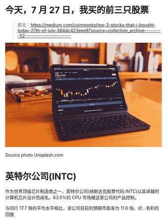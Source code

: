 # 今天，7 月 27 日，我买的前三只股票

> 原文：<https://medium.com/coinmonks/top-3-stocks-that-i-bought-today-27th-of-july-364dc423eee8?source=collection_archive---------52----------------------->

![](img/cfec03afba8c6275b6e447348812d9d9.png)

Source photo Unsplash.com

# 英特尔公司(INTC)

作为世界顶级芯片制造商之一，英特尔公司(纳斯达克股票代码:INTC)以其卓越的计算机芯片设计而闻名。63.5%的 CPU 市场被这家公司的产品控制。

与同行 17.7 倍的平均水平相比，该公司目前的预期市盈率为 11.6 倍。对…有利的回报